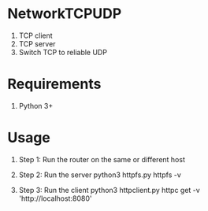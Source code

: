 # NetworkTCPUDP
1. TCP client
2. TCP server
3. Switch TCP to reliable UDP
# Requirements
1. Python 3+

# Usage

1. Step 1: Run the router on the same or different host

2. Step 2: Run the server
   python3 httpfs.py httpfs -v

3. Step 3: Run the client
   python3 httpclient.py httpc get -v 'http://localhost:8080'
